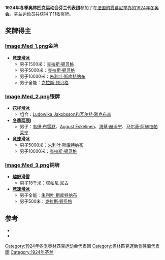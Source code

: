 **1924年冬季奥林匹克运动会芬兰代表团**参加了在[法国的](https://zh.wikipedia.org/wiki/法国 "wikilink")[霞慕尼举办的](https://zh.wikipedia.org/wiki/霞慕尼 "wikilink")[1924年冬奥会](../Page/1924年冬季奥林匹克运动会.md "wikilink")。芬兰运动员共获得了11枚奖牌。

## 奖牌得主

### [Image:Med_1.png](https://zh.wikipedia.org/wiki/File:Med_1.png "fig:Image:Med_1.png")金牌

  - **[竞速滑冰](https://zh.wikipedia.org/wiki/1924年冬季奥林匹克运动会竞速滑冰比赛 "wikilink")**
      - 男子1500米：[克拉斯·顿贝格](https://zh.wikipedia.org/wiki/克拉斯·顿贝格 "wikilink")
      - 男子5000米：[克拉斯·顿贝格](https://zh.wikipedia.org/wiki/克拉斯·顿贝格 "wikilink")
      - 男子10000米：[朱利叶·斯库特纳布](https://zh.wikipedia.org/wiki/朱利叶·斯库特纳布 "wikilink")
      - 男子全能：[克拉斯·顿贝格](https://zh.wikipedia.org/wiki/克拉斯·顿贝格 "wikilink")

### [Image:Med_2.png](https://zh.wikipedia.org/wiki/File:Med_2.png "fig:Image:Med_2.png")银牌

  - **[花样滑冰](https://zh.wikipedia.org/wiki/1924年冬季奥林匹克运动会花样滑冰比赛 "wikilink")**
      - 组合：[Ludowika
        Jakobsson和](https://zh.wikipedia.org/wiki/Ludowika_Jakobsson "wikilink")[瓦尔特·雅克布森](https://zh.wikipedia.org/wiki/瓦尔特·雅克布森 "wikilink")
  - **[冬季两项l](https://zh.wikipedia.org/wiki/1924年冬季奥林匹克运动会冬季两项比赛 "wikilink")**
      - 男子：[韦伊·布雷默](https://zh.wikipedia.org/wiki/韦伊·布雷默 "wikilink")、[August
        Eskelinen](https://zh.wikipedia.org/wiki/August_Eskelinen "wikilink")、[海基·赫沃宁](https://zh.wikipedia.org/wiki/海基·赫沃宁 "wikilink")、[马尔蒂·阿赫拉帕莱宁](https://zh.wikipedia.org/wiki/马尔蒂·阿赫拉帕莱宁 "wikilink")
  - **[竞速滑冰](https://zh.wikipedia.org/wiki/1924年冬季奥林匹克运动会竞速滑冰比赛 "wikilink")**
      - 男子5000米：[朱利叶·斯库特纳布](https://zh.wikipedia.org/wiki/朱利叶·斯库特纳布 "wikilink")
      - 男子10000米：[克拉斯·顿贝格](https://zh.wikipedia.org/wiki/克拉斯·顿贝格 "wikilink")

### [Image:Med_3.png](https://zh.wikipedia.org/wiki/File:Med_3.png "fig:Image:Med_3.png")铜牌

  - **[越野滑雪](https://zh.wikipedia.org/wiki/1924年冬季奥林匹克运动会越野滑雪比赛 "wikilink")**
      - 男子18千米：[塔帕尼·尼古](https://zh.wikipedia.org/wiki/塔帕尼·尼古 "wikilink")
  - **[竞速滑冰](https://zh.wikipedia.org/wiki/1924年冬季奥林匹克运动会竞速滑冰比赛 "wikilink")**
      - 男子全能：[朱利叶·斯库特纳布](https://zh.wikipedia.org/wiki/朱利叶·斯库特纳布 "wikilink")
      - 男子500米：[克拉斯·顿贝格](https://zh.wikipedia.org/wiki/克拉斯·顿贝格 "wikilink")

## 参考

  -
  -
[Category:1924年冬季奥林匹克运动会代表团](https://zh.wikipedia.org/wiki/Category:1924年冬季奥林匹克运动会代表团 "wikilink")
[Category:奧林匹克運動會芬蘭代表團](https://zh.wikipedia.org/wiki/Category:奧林匹克運動會芬蘭代表團 "wikilink")
[Category:1924年芬兰](https://zh.wikipedia.org/wiki/Category:1924年芬兰 "wikilink")